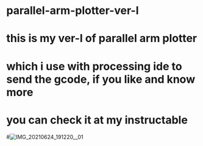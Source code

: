 # parallel-arm-plotter-ver-I
# this is my ver-I of parallel arm plotter 
# which i use with processing ide to send the gcode, if you like and know more
# you can check it at my instructable  
#![IMG_20210624_191220__01](https://user-images.githubusercontent.com/85446029/123627285-a9f78700-d7c6-11eb-89c5-c65e9f4abc6e.jpg)
